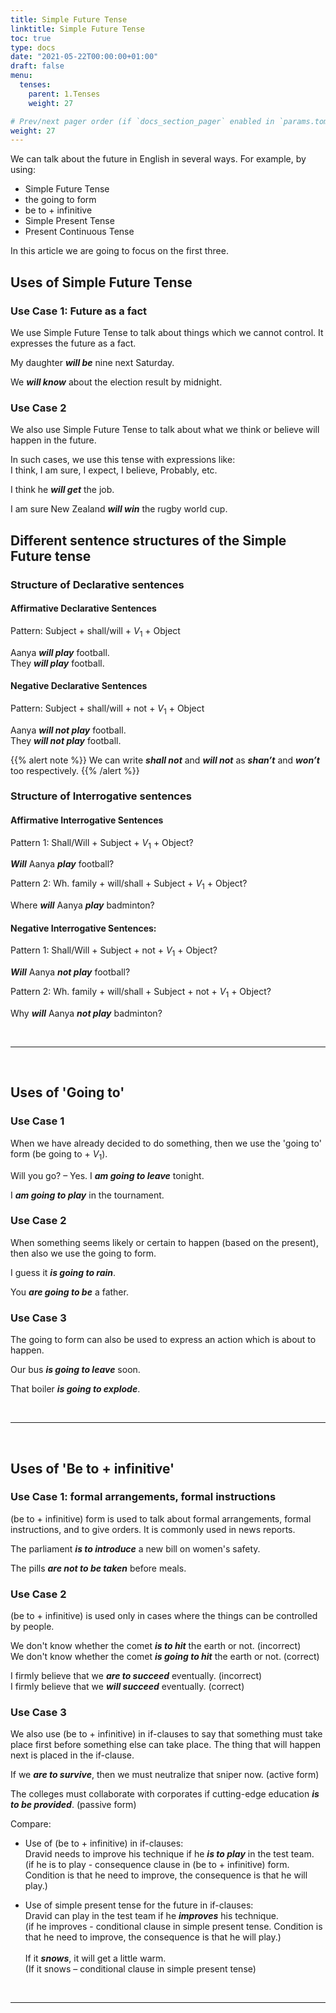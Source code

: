 ```yaml
---
title: Simple Future Tense     
linktitle: Simple Future Tense    
toc: true
type: docs
date: "2021-05-22T00:00:00+01:00"
draft: false
menu:
  tenses:
    parent: 1.Tenses
    weight: 27

# Prev/next pager order (if `docs_section_pager` enabled in `params.toml`)
weight: 27
---
```


We can talk about the future in English in several ways. For example, by using: 

* Simple Future Tense
* the going to form
* be to + infinitive
* Simple Present Tense
* Present Continuous Tense

In this article we are going to focus on the first three. 

## Uses of Simple Future Tense 

### Use Case 1: Future as a fact

We use Simple Future Tense to talk about things which we cannot control. It expresses the future as a fact. 

My daughter ***will be*** nine next Saturday. 

We ***will know*** about the election result by midnight. 

### Use Case 2

We also use Simple Future Tense to talk about what we think or believe will happen in the future. 

In such cases, we use this tense with expressions like: <br>
I think, I am sure, I expect, I believe, Probably, etc.

I think he ***will get*** the job.  

I am sure New Zealand ***will win*** the rugby world cup.  

<!-- Commented out for ebook sake -->
<!-- ### Use Case 3

We also use this tense when we make a decision to do something instantaneously at the time of speaking. 

What will you like to have for drinks ma’am? - I ***will have*** a tequila sunrise. 

The board of directors are in a meeting right now. – All right. I ***will wait*** then.  -->


## Different sentence structures of the Simple Future tense

### Structure of Declarative sentences

#### Affirmative Declarative Sentences

Pattern: Subject + shall/will + $V_1$ + Object

Aanya ***will play*** football. <br>
They ***will play*** football.
 
#### Negative Declarative Sentences

Pattern: Subject + shall/will + not + $V_1$ + Object

Aanya ***will not play*** football. <br>
They ***will not play*** football.

{{% alert note %}}
We can write ***shall not*** and ***will not*** as ***shan’t*** and ***won’t*** too respectively. 
{{% /alert %}}

### Structure of Interrogative sentences

#### Affirmative Interrogative Sentences

Pattern 1: Shall/Will + Subject + $V_1$ + Object?

***Will*** Aanya ***play*** football?

Pattern 2: Wh. family + will/shall + Subject + $V_1$ + Object?

Where ***will*** Aanya ***play*** badminton?

#### Negative Interrogative Sentences:

Pattern 1: Shall/Will + Subject + not + $V_1$ + Object?

***Will*** Aanya ***not play*** football?

Pattern 2: Wh. family + will/shall + Subject + not + $V_1$ + Object?

Why ***will*** Aanya ***not play*** badminton?

<br><hr><br>

## Uses of 'Going to'

### Use Case 1

When we have already decided to do something, then we use the 'going to' form (be going to + $V_1$). 

Will you go? – Yes. I ***am going to leave*** tonight.  

I ***am going to play*** in the tournament.

<!-- Commented out for ebook sake -->
<!-- {{% alert note %}}
We use going to form – when the action is already decided upon, i.e. we are prepared. (do not use simple future tense in such cases)

We use Simple Future Tense – when we take an instant decision. E.g. if someone asks you, “What will you have in supper?” and you say – “I will have a cup of coffee.”
{{% /alert %}} -->

### Use Case 2

When something seems likely or certain to happen (based on the present), then also we use the going to form. 

I guess it ***is going to rain***. 

You ***are going to be*** a father. 

### Use Case 3

The going to form can also be used to express an action which is about to happen.
 
Our bus ***is going to leave*** soon.  

That boiler ***is going to explode***. 

<!-- Commented out for ebook sake -->
<!-- {{% alert note %}}
In such cases (i.e. for the immediate future) we can also use - be about to + $V_1$. 

Our bus ***is about to leave*** soon.  

That boiler ***is about to explode***. 
{{% /alert %}} -->

<br><hr><br>

## Uses of 'Be to + infinitive'

### Use Case 1: formal arrangements, formal instructions

(be to + infinitive) form is used to talk about formal arrangements, formal instructions, and to give orders. It is commonly used in news reports.

The parliament ***is to introduce*** a new bill on women's safety. 

The pills ***are not to be taken*** before meals. 

### Use Case 2

(be to + infinitive) is used only in cases where the things can be controlled by people.

We don't know whether the comet ***<span class="mak-text-color-incorrect">is to hit</span>*** the earth or not. (incorrect) <br>
We don't know whether the comet ***<span class="mak-text-color">is going to hit</span>*** the earth or not. (correct)

I firmly believe that we ***<span class="mak-text-color-incorrect">are to succeed</span>*** eventually. (incorrect) <br>
I firmly believe that we ***<span class="mak-text-color">will succeed</span>*** eventually. (correct)

### Use Case 3

We also use (be to + infinitive) in if-clauses to say that something must take place first before something else can take place. The thing that will happen next is placed in the if-clause.

If we ***are to survive***, then we must neutralize that sniper now. (active form)

The colleges must collaborate with corporates if cutting-edge education ***is to be provided***. (passive form)

Compare:

* Use of (be to + infinitive) in if-clauses: <br>
Dravid needs to improve his technique if he ***is to play*** in the test team. <br>
(if he is to play - consequence clause in (be to + infinitive) form. Condition is that he need to improve, the consequence is that he will play.)

* Use of simple present tense for the future in if-clauses: <br>
Dravid can play in the test team if he ***improves*** his technique. <br>
(if he improves - conditional clause in simple present tense. Condition is that he need to improve, the consequence is that he will play.) <br><br>
If it ***snows***, it will get a little warm. <br>
(If it snows – conditional clause in simple present tense)

<br><hr><br>

<!-- Commented out for ebook sake -->
<!-- ## Uses of 'Be to'

We use (be to + base form) to talk about official plans and arrangements (in formal style, e.g. in news reports). 

The President ***is to sign*** the declaration next month. 

Mr. Hawking ***is to design*** the experiment on dark matter.  
 
{{% alert note %}}
We usually leave out ‘be’ in headlines.

President to resign. 
{{% /alert %}} -->


